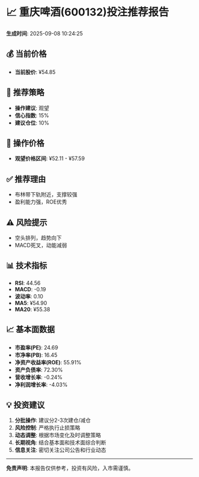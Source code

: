 # 📈 重庆啤酒(600132)投注推荐报告

**生成时间**: 2025-09-08 10:24:25

## 💰 当前价格
- **当前股价**: ¥54.85

## 🎯 推荐策略
- **操作建议**: 观望
- **信心指数**: 15%
- **建议仓位**: 10%

## 💸 操作价格
- **观望价格区间**: ¥52.11 - ¥57.59

## ✅ 推荐理由
- 布林带下轨附近，支撑较强
- 盈利能力强，ROE优秀

## ⚠️ 风险提示
- 空头排列，趋势向下
- MACD死叉，动能减弱

## 📊 技术指标
- **RSI**: 44.56
- **MACD**: -0.19
- **波动率**: 0.10
- **MA5**: ¥54.90
- **MA20**: ¥55.38

## 📈 基本面数据
- **市盈率(PE)**: 24.69
- **市净率(PB)**: 16.45
- **净资产收益率(ROE)**: 55.91%
- **资产负债率**: 72.30%
- **营收增长率**: -0.24%
- **净利润增长率**: -4.03%

## 💡 投资建议
1. **分批操作**: 建议分2-3次建仓/减仓
2. **风险控制**: 严格执行止损策略
3. **动态调整**: 根据市场变化及时调整策略
4. **长期视角**: 结合基本面和技术面综合判断
5. **信息关注**: 密切关注公司公告和行业动态

---
**免责声明**: 本报告仅供参考，投资有风险，入市需谨慎。

